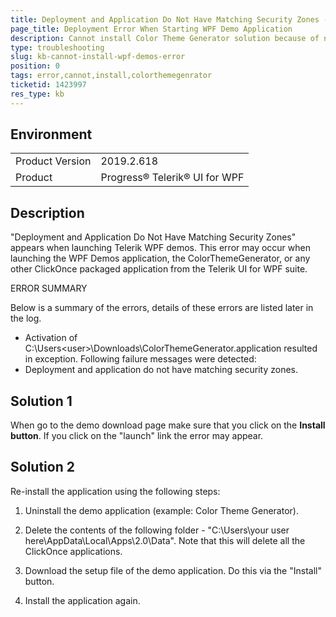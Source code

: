 ```yaml
---
title: Deployment and Application Do Not Have Matching Security Zones - Error When Launching Demos
page_title: Deployment Error When Starting WPF Demo Application
description: Cannot install Color Theme Generator solution because of no matching security zones error occurs.
type: troubleshooting
slug: kb-cannot-install-wpf-demos-error
position: 0
tags: error,cannot,install,colorthemegenrator
ticketid: 1423997
res_type: kb
---
```


## Environment
<table>
    <tbody>
	    <tr>
	    	<td>Product Version</td>
	    	<td>2019.2.618</td>
	    </tr>
	    <tr>
	    	<td>Product</td>
	    	<td>Progress® Telerik® UI for WPF</td>
	    </tr>
    </tbody>
</table>

## Description

"Deployment and Application Do Not Have Matching Security Zones" appears when launching Telerik WPF demos. This error may occur when launching the WPF Demos application, the ColorThemeGenerator, or any other ClickOnce packaged application from the Telerik UI for WPF suite.

ERROR SUMMARY  

Below is a summary of the errors, details of these errors are listed later in the log.
- Activation of C:\Users\<user>\Downloads\ColorThemeGenerator.application resulted in exception. Following failure messages were detected:
- Deployment and application do not have matching security zones.

## Solution 1

When go to the demo download page make sure that you click on the __Install button__. If you click on the "launch" link the error may appear.

## Solution 2

Re-install the application using the following steps:

1. Uninstall the demo application (example: Color Theme Generator).

2. Delete the contents of the following folder - "C:\Users\your user here\AppData\Local\Apps\2.0\Data". Note that this will delete all the ClickOnce applications.

3. Download the setup file of the demo application. Do this via the "Install" button.

4. Install the application again.